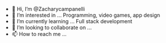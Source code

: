 - 👋 Hi, I’m @Zacharycampanelli
- 👀 I’m interested in ... Programming, video games, app design
- 🌱 I’m currently learning ... Full stack development
- 💞️ I’m looking to collaborate on ...
- 📫 How to reach me ...

<!---
Zacharycampanelli/Zacharycampanelli is a ✨ special ✨ repository because its `README.md` (this file) appears on your GitHub profile.
You can click the Preview link to take a look at your changes.
--->
